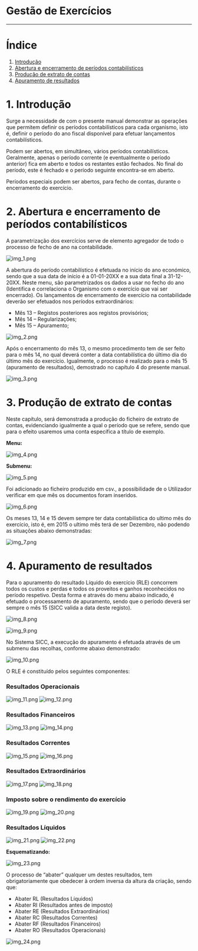 # Gestão de Exercícios

---

# Índice

1. [Introdução](#introducao)
2. [Abertura e encerramento de períodos contabilísticos](#abertura_encerramento_periodos_contabilisticos)
3. [Produção de extrato de contas](#producao_extrato_contas)
4. [Apuramento de resultados](#apuramento_resultados)


<a name="introducao"></a>

# 1. Introdução

Surge a necessidade de com o presente manual demonstrar as operações que permitem definir os períodos contabilísticos para cada organismo, isto é, definir o período do ano fiscal disponível para efetuar lançamentos contabilísticos.

Podem ser abertos, em simultâneo, vários períodos contabilísticos. Geralmente, apenas o período corrente (e eventualmente o período anterior) fica em aberto e todos os restantes estão fechados. No final do período, este é fechado e o período seguinte encontra-se em aberto.

Períodos especiais podem ser abertos, para fecho de contas, durante o encerramento do exercício.

<a name="abertura_encerramento_periodos_contabilisticos"></a>

# 2. Abertura e encerramento de períodos contabilísticos

A parametrização dos exercícios serve de elemento agregador de todo o processo de fecho de ano na contabilidade.

![img_1.png](..\markdown\assets\gestao_exercicios\img_1.png)

A abertura do período contabilístico é efetuada no início do ano económico, sendo que a sua data de início é a 01-01-20XX e a sua data final a 31-12-20XX.
Neste menu, são parametrizados os dados a usar no fecho do ano (Identifica e correlaciona o Organismo com o exercício que vai ser encerrado). Os lançamentos de encerramento de exercício na contabilidade deverão ser efetuados nos períodos extraordinários:

- Mês 13 – Registos posteriores aos registos provisórios;
- Mês 14 – Regularizações;
- Mês 15 – Apuramento;

![img_2.png](..\markdown\assets\gestao_exercicios\img_2.png)

Após o encerramento do mês 13, o mesmo procedimento tem de ser feito para o mês 14, no qual deverá conter a data contabilística do último dia do último mês do exercício. Igualmente, o processo é realizado para o mês 15 (apuramento de resultados), demostrado no capítulo 4 do presente manual.

![img_3.png](..\markdown\assets\gestao_exercicios\img_3.png)

<a name="producao_extrato_contas"></a>

# 3. Produção de extrato de contas

Neste capítulo, será demonstrada a produção do ficheiro de extrato de contas, evidenciando igualmente a qual o período que se refere, sendo que para o efeito usaremos uma conta específica a título de exemplo.

**Menu:**

![img_4.png](..\markdown\assets\gestao_exercicios\img_4.png)

**Submenu:**

![img_5.png](..\markdown\assets\gestao_exercicios\img_5.png)

Foi adicionado ao ficheiro produzido em csv., a possibilidade de o Utilizador verificar em que mês os documentos foram inseridos.

![img_6.png](..\markdown\assets\gestao_exercicios\img_6.png)

Os meses 13, 14 e 15 devem sempre ter data contabilística do ultimo mês do exercício, isto é, em 2015 o ultimo mês terá de ser Dezembro, não podendo as situações abaixo demonstradas:

![img_7.png](..\markdown\assets\gestao_exercicios\img_7.png)

<a name="apuramento_resultados"></a>

# 4. Apuramento de resultados

Para o apuramento do resultado Líquido do exercício (RLE) concorrem todos os custos e perdas e todos os proveitos e ganhos reconhecidos no período respetivo.
Desta forma e através do menu abaixo indicado, é efetuado o processamento de apuramento, sendo que o período deverá ser sempre o mês 15 (SICC valida a data deste registo).

![img_8.png](..\markdown\assets\gestao_exercicios\img_8.png)

![img_9.png](..\markdown\assets\gestao_exercicios\img_9.png)

No Sistema SICC, a execução do apuramento é efetuada através de um submenu das recolhas, conforme abaixo demonstrado:

![img_10.png](..\markdown\assets\gestao_exercicios\img_10.png)

O RLE é constituído pelos seguintes componentes:

### Resultados Operacionais

![img_11.png](..\markdown\assets\gestao_exercicios\img_11.png)
![img_12.png](..\markdown\assets\gestao_exercicios\img_12.png)

### Resultados Financeiros

![img_13.png](..\markdown\assets\gestao_exercicios\img_13.png)
![img_14.png](..\markdown\assets\gestao_exercicios\img_14.png)

### Resultados Correntes

![img_15.png](..\markdown\assets\gestao_exercicios\img_15.png)
![img_16.png](..\markdown\assets\gestao_exercicios\img_16.png)

### Resultados Extraordinários

![img_17.png](..\markdown\assets\gestao_exercicios\img_17.png)
![img_18.png](..\markdown\assets\gestao_exercicios\img_18.png)

### Imposto sobre o rendimento do exercício

![img_19.png](..\markdown\assets\gestao_exercicios\img_19.png)
![img_20.png](..\markdown\assets\gestao_exercicios\img_20.png)

### Resultados Líquidos

![img_21.png](..\markdown\assets\gestao_exercicios\img_21.png)
![img_22.png](..\markdown\assets\gestao_exercicios\img_22.png)

**Esquematizando:**

![img_23.png](..\markdown\assets\gestao_exercicios\img_23.png)

O processo de “abater” qualquer um destes resultados, tem obrigatoriamente que obedecer à ordem inversa da altura da criação, sendo que:

- Abater RL (Resultados Líquidos)
- Abater RI (Resultados antes de imposto)
- Abater RE (Resultados Extraordinários)
- Abater RC (Resultados Correntes)
- Abater RF (Resultados Financeiros)
- Abater RO (Resultados Operacionais)

![img_24.png](..\markdown\assets\gestao_exercicios\img_24.png)
